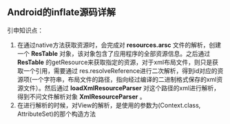 ## Android的inflate源码详解







引申知识点：

1. 在通过native方法获取资源时，会完成对 **resources.arsc** 文件的解析，创建一个 **ResTable** 对象，该对象包含了应用程序的全部资源信息。之后通过 **ResTable** 的getResource来获取指定的资源，对于xml布局文件，则只是获取一个引用，需要通过 res.resolveReference进行二次解析，得到id对应的资源项(一个字符串，布局文件的路径，指向经过编译的二进制格式保存的xml资源文件）。然后通过 **loadXmlResourceParser** 对这个路径的xml进行解析，得到不问文件解析对象 **XmlResourceParser** 。
2. 在进行解析的时候，对View的解析，是使用的参数为(Context.class, AttributeSet)的那个构造方法

